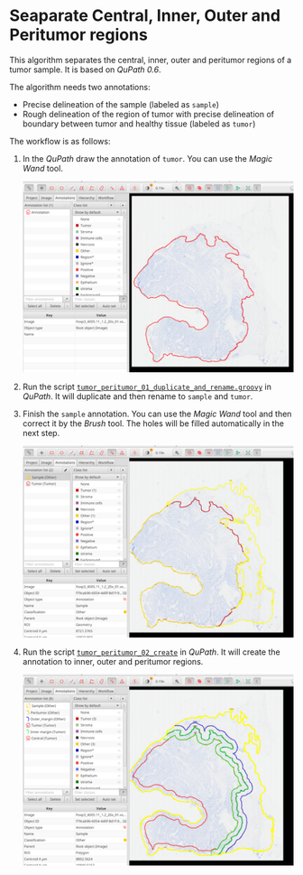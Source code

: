 # Seaparate Central, Inner, Outer and Peritumor regions

This algorithm separates the central, inner, outer and peritumor regions of a tumor sample. It is based on *QuPath 0.6*.


The algorithm needs two annotations:
- Precise delineation of the sample (labeled as `sample`)
- Rough delineation of the region of tumor with precise delineation of boundary between tumor and healthy tissue (labeled as `tumor`)


The workflow is as follows:

1) In the *QuPath* draw the annotation of `tumor`. You can use the *Magic Wand* tool. 

   ![step0](step0.png)
2) Run the script [`tumor_peritumor_01_duplicate_and_rename.groovy`](tumor_peritumor_01_duplicate_and_rename.groovy) in *QuPath*. It will duplicate and then rename to `sample` and `tumor`.

3) Finish the `sample` annotation. You can use the *Magic Wand* tool and then correct it by the *Brush* tool. The holes will be filled automatically in the next step.

   ![step3](step3.png)

4) Run the script [`tumor_peritumor_02_create`](tumor_peritumor_02_create.groovy) in *QuPath*. 
   It will create the  annotation to inner, outer and peritumor regions.

   ![final_step](final_step.png) 


